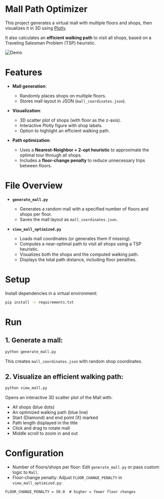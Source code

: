 # Mall Path Optimizer

This project generates a virtual mall with multiple floors and shops, then visualizes it in 3D using [Plotly](https://plotly.com/python/).  

It also calculates an **efficient walking path** to visit all shops, based on a Traveling Salesman Problem (TSP) heuristic.

![Demo](mall_demo.gif)

# Features

- **Mall generation**:
  - Randomly places shops on multiple floors.
  - Stores mall layout in JSON (`mall_coordinates.json`).

- **Visualization**:
  - 3D scatter plot of shops (with floor as the z-axis).
  - Interactive Plotly figure with shop labels.
  - Option to highlight an efficient walking path.

- **Path optimization**:
  - Uses a **Nearest-Neighbor + 2-opt heuristic** to approximate the optimal tour through all shops.
  - Includes a **floor-change penalty** to reduce unnecessary trips between floors.

# File Overview

- **`generate_mall.py`**
  - Generates a random mall with a specified number of floors and shops per floor.
  - Saves the mall layout as `mall_coordinates.json`.

- **`view_mall_optimized.py`**
  - Loads mall coordinates (or generates them if missing).
  - Computes a near-optimal path to visit all shops using a TSP heuristic.
  - Visualizes both the shops and the computed walking path.
  - Displays the total path distance, including floor penalties.

# Setup

Install dependencies in a virtual environment:

```sh
pip install -r requirements.txt
```

# Run

## 1. Generate a mall:

```sh
python generate_mall.py
```

This creates `mall_coordinates.json` with random shop coordinates.


## 2. Visualize an efficient walking path:

```sh
python view_mall.py
```

Opens an interactive 3D scatter plot of the Mall with:

- All shops (blue dots)
- An optimized walking path (blue line)
- Start (Diamond) and end point (X) marked
- Path length displayed in the title
- Click and drag to rotate mall
- Middle scroll to zoom in and out

# Configuration

- Number of floors/shops per floor: Edit `generate_mall.py` or pass custom logic to `Mall`.
- Floor-change penalty: Adjust `FLOOR_CHANGE_PENALTY` in `view_mall_optimized.py`:

```
FLOOR_CHANGE_PENALTY = 50.0  # higher = fewer floor changes
```